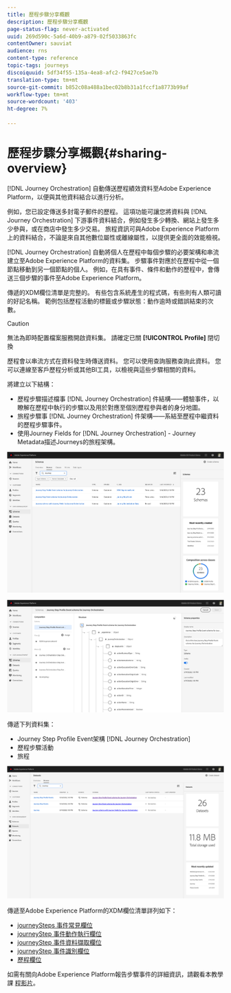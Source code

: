 ```yaml
---
title: 歷程步驟分享概觀
description: 歷程步驟分享概觀
page-status-flag: never-activated
uuid: 269d590c-5a6d-40b9-a879-02f5033863fc
contentOwner: sauviat
audience: rns
content-type: reference
topic-tags: journeys
discoiquuid: 5df34f55-135a-4ea8-afc2-f9427ce5ae7b
translation-type: tm+mt
source-git-commit: b852c08a488a1bec02b8b31a1fccf1a8773b99af
workflow-type: tm+mt
source-wordcount: '403'
ht-degree: 7%

---
```



# 歷程步驟分享概觀{#sharing-overview}

[!DNL Journey Orchestration] 自動傳送歷程績效資料至Adobe Experience Platform，以便與其他資料結合以進行分析。

例如，您已設定傳送多封電子郵件的歷程。 這項功能可讓您將資料與 [!DNL Journey Orchestration] 下游事件資料結合，例如發生多少轉換、網站上發生多少參與，或在商店中發生多少交易。 旅程資訊可與Adobe Experience Platform上的資料結合，不論是來自其他數位屬性或離線屬性，以提供更全面的效能檢視。

[!DNL Journey Orchestration] 自動將個人在歷程中每個步驟的必要架構和串流建立至Adobe Experience Platform的資料集。 步驟事件對應於在歷程中從一個節點移動到另一個節點的個人。 例如，在具有事件、條件和動作的歷程中，會傳送三個步驟的事件至Adobe Experience Platform。

傳遞的XDM欄位清單是完整的。 有些包含系統產生的程式碼，有些則有人類可讀的好記名稱。 範例包括歷程活動的標籤或步驟狀態：動作逾時或錯誤結束的次數。

>[!CAUTION]
>
>無法為即時配置檔案服務開啟資料集。 請確定已關 **[!UICONTROL Profile]** 閉切換

歷程會以串流方式在資料發生時傳送資料。 您可以使用查詢服務查詢此資料。 您可以連線至客戶歷程分析或其他BI工具，以檢視與這些步驟相關的資料。

將建立以下結構：

* 歷程步驟描述檔事 [!DNL Journey Orchestration] 件結構——體驗事件，以瞭解在歷程中執行的步驟以及用於對應至個別歷程參與者的身分地圖。
* 旅程步驟事 [!DNL Journey Orchestration] 件架構——系結至歷程中繼資料的歷程步驟事件。
* 使用Journey Fields for [!DNL Journey Orchestration] - Journey Metadata描述Journeys的旅程架構。

![](../assets/sharing1.png)

![](../assets/sharing2.png)

傳遞下列資料集：

* Journey Step Profile Event架構 [!DNL Journey Orchestration]
* 歷程步驟活動
* 旅程

![](../assets/sharing3.png)

傳遞至Adobe Experience Platform的XDM欄位清單詳列如下：

* [journeySteps 事件常見欄位](../building-journeys/sharing-common-fields.md)
* [journeyStep 事件動作執行欄位](../building-journeys/sharing-execution-fields.md)
* [journeyStep 事件資料擷取欄位](../building-journeys/sharing-fetch-fields.md)
* [journeyStep 事件識別欄位](../building-journeys/sharing-identity-fields.md)
* [歷程欄位](../building-journeys/sharing-journey-fields.md)

如需有關向Adobe Experience Platform報告步驟事件的詳細資訊，請觀看本教學課 [程影片](https://docs.adobe.com/content/help/en/journey-orchestration-learn/tutorials/reporting-step-events-to-adobe-experience-platform.html)。
